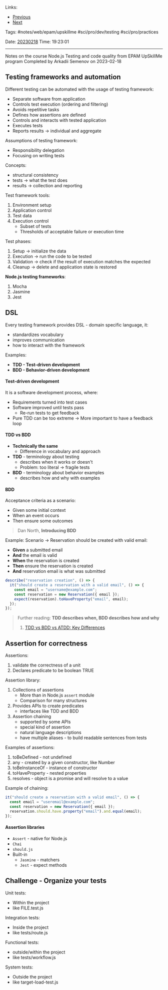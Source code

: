   
Links:
- [Previous](01%20Intro%20to%20testing.md)
- [Next](03%20Linting%20and%20configuration%20of%20coding%20standards.md)

Tags: #notes/web/epam/upskillme #sci/pro/dev/testing #sci/pro/practices

Date: [20230218](../../../../200%20Diary/205%20Day/20230218.md)
Time: 19:23:01
_____

Notes on the course Node.js Testing and code quality from EPAM UpSkillMe program
Completed by Arkadii Semenov on 2023-02-18

## Testing frameworks and automation

Different testing can be automated with the usage of testing framework:

- Separate software from application
- Controls test execution (ordering and filtering)
- Avoids repetitive tasks
- Defines how assertions are defined
- Controls and interacts with tested application
- Executes tests
- Reports results -> individual and aggregate

Assumptions of testing framework:

- Responsibility delegation
- Focusing on writing tests

Concepts:

- structural consistency
- tests -> what the test does
- results -> collection and reporting

Test framework tools:

1. Environment setup
2. Application control
3. Test data
4. Execution control
   - Subset of tests
   - Thresholds of acceptable failure or execution time

Test phases:

1. Setup -> initialize the data
2. Execution -> run the code to be tested
3. Validation -> check if the result of execution matches the expected
4. Cleanup -> delete and application state is restored

**Node.js testing frameworks**:

1. Mocha
2. Jasmine
3. Jest

## DSL

Every testing framework provides DSL - domain specific language, it:

- standardizes vocabulary
- improves communication
- how to interact with the framework

Examples:

- **TDD - Test-driven development**
- **BDD - Behavior-driven development**

#### Test-driven development

It is a software development process, where:

- Requirements turned into test cases
- Software improved until tests pass
  - Re-run tests to get feedback
- Pure TDD can be too extreme -> More important to have a feedback loop

#### TDD vs BDD

- **Technically the same**
  - Difference in vocabulary and approach
- **TDD** - terminology about testing
  - describes when it works or doesn't
  - Problem: too literal -> fragile tests
- **BDD** - terminology about behavior examples
  - describes how and why with examples

#### BDD

Acceptance criteria as a scenario:

- Given some initial context
- When an event occurs
- Then ensure some outcomes

> Dan North, **Introducing BDD**

Example:
Scenario -> Reservation should be created with valid email:

- **Given** a submitted email
- **And** the email is valid
- **When** the reservation is created
- **Then** ensure the reservation is created
- **And** reservation email is what was submitted

```js
describe("reservation creation", () => {
  it("should create a reservation with a valid email", () => {
    const email = "username@example.com";
    const reservation = new Reservation({ email });
    expect(reservation).toHaveProperty("email", email);
  });
});
```

> Further reading:
> **TDD describes when, BDD describes how and why**
>
> 1. [TDD vs BDD vs ATDD: Key Differences](https://www.browserstack.com/guide/tdd-vs-bdd-vs-atdd)

## Assertion for correctness

Assertions:

1. validate the correctness of a unit
2. Declares predicate to be boolean TRUE

Assertion library:

1. Collections of assertions
   - More than in Node.js `assert` module
   - Comparison for many structures
2. Provides APIs to create predicates
   - interfaces like TDD and BDD
3. Assertion chaining
   - supported by some APIs
   - special kind of assertion
   - natural language descriptions
   - have multiple aliases - to build readable sentences from tests

Examples of assertions:

1. toBeDefined - not undefined
2. any - created by a given constructor, like Number
3. toBeInstanceOf - instance of constructor
4. toHaveProperty - nested properties
5. resolves - object is a promise and will resolve to a value

Example of chaining:

```js
it("should create a reservation with a valid email", () => {
  const email = "useremail@example.com";
  const reservation = new Reservation({ email });
  reservation.should.have.property("email").and.equal(email);
});
```

#### Assertion libraries

- `Assert` - native for Node.js
- `Chai`
- `should.js`
- Built-in
  - `Jasmine` - matchers
  - `Jest` - expect methods

## Challenge - Organize your tests

Unit tests:

- Within the project
- like FILE.test.js

Integration tests:

- Inside the project
- like tests/route.js

Functional tests:

- outside/within the project
- like tests/workflow.js

System tests:

- Outside the project
- like target-load-test.js
